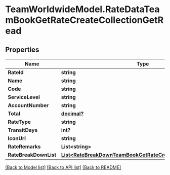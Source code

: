 # TeamWorldwideModel.RateDataTeamBookGetRateCreateCollectionGetRead
## Properties

Name | Type | Description | Notes
------------ | ------------- | ------------- | -------------
**RateId** | **string** |  | [optional] 
**Name** | **string** |  | [optional] 
**Code** | **string** |  | [optional] 
**ServiceLevel** | **string** |  | [optional] 
**AccountNumber** | **string** |  | [optional] 
**Total** | [**decimal?**](BigDecimal.md) |  | [optional] 
**RateType** | **string** |  | [optional] 
**TransitDays** | **int?** |  | [optional] 
**IconUrl** | **string** |  | [optional] 
**RateRemarks** | **List&lt;string&gt;** |  | [optional] 
**RateBreakDownList** | [**List&lt;RateBreakDownTeamBookGetRateCreateCollectionGetRead&gt;**](RateBreakDownTeamBookGetRateCreateCollectionGetRead.md) |  | [optional] 

[[Back to Model list]](../README.md#documentation-for-models) [[Back to API list]](../README.md#documentation-for-api-endpoints) [[Back to README]](../README.md)

